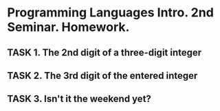 # Programming Languages Intro. 2nd Seminar. Homework.
## TASK 1. The 2nd digit of a three-digit integer
## TASK 2. The 3rd digit of the entered integer
## TASK 3. Isn't it the weekend yet?